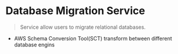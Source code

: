 # Database Migration Service
> Service allow users to migrate relational databases.

* AWS Schema Conversion Tool(SCT) transform between different database engins